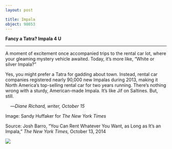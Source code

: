 ```yaml
---
layout: post

title: Impala
object: 98653
---
```

**Fancy a Tatra? Impala 4 U**

****

A moment of excitement once accompanied trips to the rental car lot, where your gleaming mystery vehicle awaited. Today, it’s more like, “White or silver Impala?”

Yes, you might prefer a Tatra for gadding about town. Instead, rental car companies registered nearly 90,000 new Impalas during 2013, making it North America’s top-selling rental car for two years running. There’s nothing wrong with a sturdy, American-made Impala. It’s like Jif on Saltines. But, still. 

    —*Diane Richard, writer, October 15*
    

Image: Sandy Huffaker for *The New York Times* 

Source: Josh Barro, “You Can Rent Whatever You Want, as Long as It’s an Impala,” *The New York Times,* October 13, 2014

![]({{siteurl.base}}/images/14-10-16_2005.138_ImpalaEDIT-1.jpeg)

